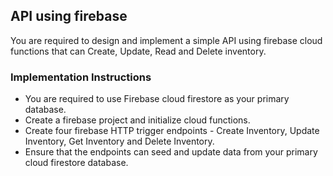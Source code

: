 ## API using firebase
You are required to design and implement a
simple API using firebase cloud functions that can Create, Update, Read and Delete
inventory.

### Implementation Instructions
- You are required to use Firebase cloud firestore as your primary database.
- Create a firebase project and initialize cloud functions.
- Create four firebase HTTP trigger endpoints - Create Inventory, Update
Inventory, Get Inventory and Delete Inventory.
- Ensure that the endpoints can seed and update data from your primary cloud
firestore database.
